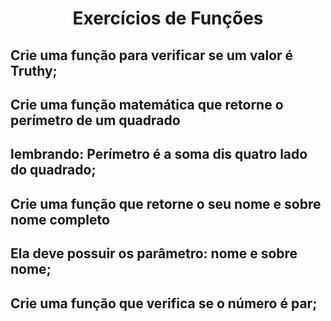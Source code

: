 <h1 align="center"> Exercícios de Funções </h1>

## Crie uma função para verificar se um valor é Truthy;
  

## Crie uma função matemática que retorne o perímetro de um quadrado 
## lembrando: Perímetro é a soma dis quatro lado do quadrado;

## Crie uma função que retorne o seu nome e sobre nome completo
## Ela deve possuir os parâmetro: nome e sobre nome;

##  Crie uma função que verifica se o número é par;
